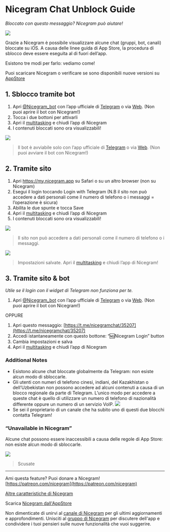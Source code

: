 # Nicegram Chat Unblock Guide
_Bloccato con questo messaggio? Nicegram può aiutare!_

![](images/ChannelBlockedPornBubble.png)

Grazie a Nicegram è possibile visualizzare alcune chat (gruppi, bot, canali) bloccate su iOS.
A causa delle linee guida di App Store, la procedura di sblocco deve essere eseguita al di fuori dell’app.

Esistono tre modi per farlo: vediamo come!

Puoi scaricare Nicegram o verificare se sono disponibili nuove versioni su [AppStore](https://itunes.apple.com/app/id1457369322)

## 1. Sblocco tramite bot

1.  Apri [@Nicegram_bot](https://t.me/nicegram_bot) con l’app ufficiale di [Telegram](https://apps.apple.com/us/app/telegram-messenger/id686449807?uo=4) o via [Web](https://web.telegram.org/). (Non puoi aprire il bot con Nicegram!)
2.  Tocca i due bottoni per attivarli
3.  Apri il [multitasking](https://support.apple.com/it-it/HT202070) e chiudi l’app di Nicegram
4.  I contenuti bloccati sono ora visualizzabili!

![](images/UnlockBot.png)

> Il bot è avviabile solo con l’app ufficiale di [Telegram](https://apps.apple.com/us/app/telegram-messenger/id686449807?uo=4) o via [Web](https://web.telegram.org/). (Non puoi avviare il bot con Nicegram!)

## 2. Tramite sito

1.  Apri https://my.nicegram.app su Safari o su un altro browser (non su Nicegram)
2.  Esegui il login toccando Login with Telegram (N.B il sito non può accedere a dati personali come il numero di telefono o i messaggi = l’operazione è sicura)
3.  Abilita le due spunte e tocca Save
4.  Apri il [multitasking](https://support.apple.com/it-it/HT202070) e chiudi l’app di Nicegram
5.  I contenuti bloccati sono ora visualizzabili!

![](images/LoginTelegramAuth.png)

> Il sito non può accedere a dati personali come il numero di telefono o i messaggi.


![](images/MyNicegramAppSettings.png)

> Impostazioni salvate. Apri il [multitasking](https://support.apple.com/it-it/HT202070) e chiudi l’app di Nicegram!


## 3. Tramite sito & bot

_Utile se il login con il widget di Telegram non funziona per te._

1.  Apri [@Nicegram_bot](https://t.me/nicegram_bot) con l’app ufficiale di [Telegram](https://apps.apple.com/us/app/telegram-messenger/id686449807?uo=4) o via [Web](https://web.telegram.org/). (Non puoi aprire il bot con Nicegram!)

<aside>OPPURE</aside>

1.   Apri questo messaggio: [https://t.me/nicegramchat/35207](https://t.me/nicegramchat/35207)
2.   Accedi istantaneamente con questo bottone: “🆖Nicegram Login” button
3.   Cambia impostazioni e salva
4.   Apri il [multitasking](https://support.apple.com/it-it/HT202070) e chiudi l’app di Nicegram

### Additional Notes

* Esistono alcune chat bloccate globalmente da Telegram: non esiste alcun modo di sbloccarle.
* Gli utenti con numeri di telefono cinesi, indiani, del Kazakhistan o dell’Uzbekistan non possono accedere ad alcuni contenuti a causa di un blocco regionale da parte di Telegram. L’unico modo per accedere a queste chat è quello di utilizzare un numero di telefono di nazionalità differente oppure un numero di un servizio VoIP.
	![](images/ChannelBlockedPornMessage.png)
* Se sei il proprietario di un canale che ha subito uno di questi due blocchi contatta Telegram!

### “Unavailable in Nicegram”

Alcune chat possono essere inaccessibili a causa delle regole di App Store: non esiste alcun modo di sbloccarle.


![](images/UnavailableInNicegram.png)

> Scusate

<hr>

Ami questa feature? Puoi donare a Nicegram! [https://patreon.com/nicegram](https://patreon.com/nicegram)

[Altre caratteristiche di Nicegram](/it/features)

Scarica [Nicegram dall'AppStore](https://itunes.apple.com/app/id1457369322)

Non dimenticate di unirvi al [canale di Nicegram](https://t.me/nicegramapp) per gli ultimi aggiornamenti e approfondimenti. Unisciti al [gruppo di Nicegram](https://t.me/nicegram_it) per discutere dell'app e condividere i tuoi pensieri sulle nuove funzionalità che vuoi suggerire.
